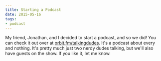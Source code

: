 ```yaml
---
title: Starting a Podcast
date: 2015-05-16
tags:
- podcast
---
```


My friend, Jonathan, and I decided to start a podcast, and so we did! You can check it out over at [orbit.fm/talkingdudes](https://www.orbit.fm/talkingdudes/). It's a podcast about every and nothing. It's pretty much just two nerdy dudes talking, but we'll also have guests on the show. If you like it, let me know.
